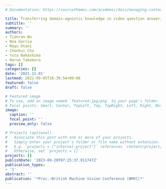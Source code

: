 ```yaml
---
# Documentation: https://sourcethemes.com/academic/docs/managing-content/

title: Transferring domain-agnostic knowledge in video question answering
subtitle: ''
summary: ''
authors:
- Tianran Wu
- Noa Garcia
- Mayu Otani
- Chenhui Chu
- Yuta Nakashima
- Haruo Takemura
tags: []
categories: []
date: '2021-11-01'
lastmod: 2022-09-05T16:39:54+09:00
featured: false
draft: false

# Featured image
# To use, add an image named `featured.jpg/png` to your page's folder.
# Focal points: Smart, Center, TopLeft, Top, TopRight, Left, Right, BottomLeft, Bottom, BottomRight.
image:
  caption: ''
  focal_point: ''
  preview_only: false

# Projects (optional).
#   Associate this post with one or more of your projects.
#   Simply enter your project's folder or file name without extension.
#   E.g. `projects = ["internal-project"]` references `content/project/deep-learning/index.md`.
#   Otherwise, set `projects = []`.
projects: []
publishDate: '2023-09-20T07:25:37.011747Z'
publication_types:
- '1'
abstract: ''
publication: '*Proc.~British Machine Vision Conference (BMVC)*'
---
```

